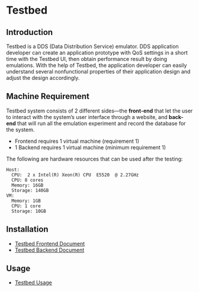 # Testbed

## Introduction

Testbed is a DDS (Data Distribution Service) emulator. DDS application developer can create an application prototype with QoS settings in a short time with the Testbed UI, then obtain performance result by doing emulations. With the help of Testbed, the application developer can easily understand several nonfunctional properties of their application design and adjust the design accordingly.

## Machine Requirement

Testbed system consists of 2 different sides—the **front-end** that let the user to interact
with the system’s user interface through a website, and **back-end** that will run all the
emulation experiment and record the database for the system.

* Frontend requires 1 virtual machine (requirement 1)
* 1 Backend requires 1 virtual machine (minimum requirement 1)

The following are hardware resources that can be used after the testing:

```
Host:
  CPU:  2 x Intel(R) Xeon(R) CPU  E5520  @ 2.27GHz
  CPU: 8 cores
  Memory: 16GB
  Storage: 140GB
VM:
  Memory: 1GB
  CPU: 1 core
  Storage: 10GB
```

## Installation

* [Testbed Frontend Document](./testbed_frontend/README.md)
* [Testbed Backend Document](./testbed_backend/README.md)

## Usage

* [Testbed Usage](./documents)
